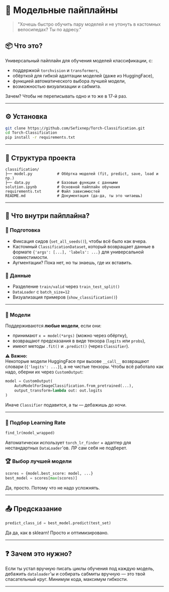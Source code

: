 # 🚀 Модельные пайплайны

> "Хочешь быстро обучить пару моделей и не утонуть в кастомных велосипедах? Ты по адресу."

## 📦 Что это?

Универсальный пайплайн для обучения моделей классификации, с:
- поддержкой `torchvision` и `transformers`,
- обёрткой для гибкой адаптации моделей (даже из HuggingFace),
- функцией автоматического выбора лучшей модели,
- возможностью визуализации и сабмита.

Зачем? Чтобы не переписывать одно и то же в 17-й раз.

---

## ⚙️ Установка

```bash
git clone https://github.com/Sefixnep/Torch-Classification.git
cd Torch-Classification
pip install -r requirements.txt
```

---

## 📁 Структура проекта

```
classification/
├── model.py           # Обёртка моделей (fit, predict, save, load и пр.)
├── data.py            # Базовые функции с данными
solution.ipynb         # Основной пайплайн обучения
requirements.txt       # Файл зависимостей
README.md              # Документация (да-да, ты это читаешь)
```

---

## 🧠 Что внутри пайплайна?

### 🔧 Подготовка

- Фиксация сидов (`set_all_seeds()`), чтобы всё было как вчера.
- Кастомный `ClassificationDataset`, который возвращает данные в формате `{'args': [...], 'labels': ...}` для универсальной совместимости.
- Аугментации? Пока нет, но ты знаешь, где их вставить.

### 🧪 Данные

- Разделение `train/valid` через `train_test_split()`
- `DataLoader` с `batch_size=12`
- Визуализация примеров (`show_classification()`)

---

### 🧰 Модели

Поддерживаются **любые модели**, если они:

- принимают `x = model(*args)` (можно через обёртку),
- возвращают предсказания в виде тензора (`logits` или `probs`),
- имеют методы `.fit()` и `.predict()` (через `Classifier`).

⚠️ **Важно:**  
Некоторые модели HuggingFace при вызове `__call__` возвращают словари (`{'logits': ...}`), а не чистые тензоры. Чтобы всё работало как надо, оберни их через `CustomOutput`:

```python
model = CustomOutput(
    AutoModelForImageClassification.from_pretrained(...),
    output_transform=lambda out: out.logits
)
```

Иначе `Classifier` подавится, а ты — дебажишь до ночи.

---

### 🧪 Подбор Learning Rate

```python
find_lr(model_wrapped)
```

Автоматически использует `torch_lr_finder` + адаптер для нестандартных `DataLoader`'ов. ЛР сам себя не подберет.

### 🏆 Выбор лучшей модели

```python
scores = {model.best_score: model, ...}
best_model = scores[max(scores)]
```

Да, просто. Потому что не надо усложнять.

---

## 📤 Предсказание

```python
predict_class_id = best_model.predict(test_set)
```

Да да, как в sklearn! Просто и оптимизировано.

---

## ❓ Зачем это нужно?

Если ты устал вручную писать циклы обучения под каждую модель, дебажить `dataloader`'ы и собирать сабмиты вручную — это твой спасательный круг. Минимум кода, максимум гибкости.

---
